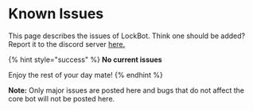 # Known Issues

This page describes the issues of LockBot. Think one should be added? Report it to the discord server [here.](https://discord.gg/qJyJ5D6)

{% hint style="success" %}
**No current issues**

Enjoy the rest of your day mate!
{% endhint %}

**Note:** Only major issues are posted here and bugs that do not affect the core bot will not be posted here.

